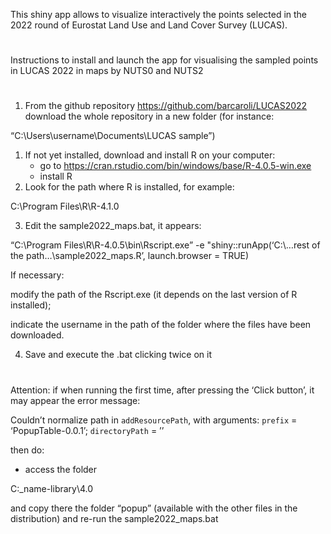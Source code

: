 
<!-- README.md is generated from README.Rmd. Please edit README.Rmd file -->

This shiny app allows to visualize interactively the points selected in
the 2022 round of Eurostat Land Use and Land Cover Survey (LUCAS).

# 

Instructions to install and launch the app for visualising the sampled
points in LUCAS 2022 in maps by NUTS0 and NUTS2

# 

1.  From the github repository <https://github.com/barcaroli/LUCAS2022>
    download the whole repository in a new folder (for instance:

“C:\\Users\\username\\Documents\\LUCAS sample”)

1.  If not yet installed, download and install R on your computer:
      - go to
        <https://cran.rstudio.com/bin/windows/base/R-4.0.5-win.exe>
      - install R
2.  Look for the path where R is installed, for example:

C:\Program Files\R\R-4.1.0

3.  Edit the sample2022\_maps.bat, it appears:

“C:\\Program Files\\R\\R-4.0.5\\bin\\Rscript.exe” -e
"shiny::runApp(‘C:\\…rest of the path…\\sample2022\_maps.R’,
launch.browser = TRUE)

If necessary:

modify the path of the Rscript.exe (it depends on the last version of R
installed);

indicate the username in the path of the folder where the files have
been downloaded.

4.  Save and execute the .bat clicking twice on it

# 

Attention: if when running the first time, after pressing the ‘Click
button’, it may appear the error message:

Couldn’t normalize path in `addResourcePath`, with arguments: `prefix` =
‘PopupTable-0.0.1’; `directoryPath` = ’’

then do:

  - access the folder

C:\_name-library\\4.0

and copy there the folder “popup” (available with the other files in the
distribution) and re-run the sample2022\_maps.bat
